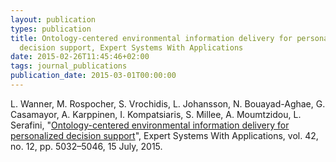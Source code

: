 ```yaml
---
layout: publication
types: publication
title: Ontology-centered environmental information delivery for personalized
  decision support, Expert Systems With Applications
date: 2015-02-26T11:45:46+02:00
tags: journal_publications
publication_date: 2015-03-01T00:00:00
---
```

L. Wanner, M. Rospocher, S. Vrochidis, L. Johansson, N. Bouayad-Aghae, G. Casamayor, A. Karppinen, I. Kompatsiaris, S. Millee, A. Moumtzidou, L. Serafini, "[Ontology-centered environmental information delivery for personalized decision support](https://www.researchgate.net/publication/274461131_Ontology-centered_environmental_information_delivery_for_personalized_decision_support)", Expert Systems With Applications, vol. 42, no. 12, pp. 5032–5046, 15 July, 2015.